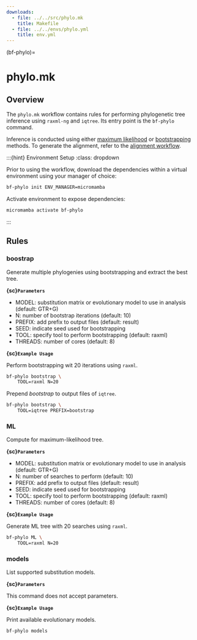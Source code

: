 ```yaml
---
downloads:
  - file: ../../src/phylo.mk
    title: Makefile
  - file: ../../envs/phylo.yml
    title: env.yml
---
```


(bf-phylo)=
# phylo.mk

## Overview

The `phylo.mk` workflow contains rules for performing phylogenetic tree inference using `raxml-ng` and `iqtree`. Its entry point is the `bf-phylo` command.

Inference is conducted using either [maximum likelihood](wiki:Maximum_likelihood_estimation) or [bootstrapping](wiki:Bootstrapping_(statistics)) methods. To generate the alignment, refer to the [alignment workflow](./alignment.md).

:::{hint} Environment Setup
:class: dropdown

Prior to using the workflow, download the dependencies within a virtual environment using your manager of choice:

```bash
bf-phylo init ENV_MANAGER=micromamba
```

Activate environment to expose dependencies:
```bash
micromamba activate bf-phylo
```
:::

## Rules

### boostrap

Generate multiple phylogenies using bootstrapping and extract the best tree.

**{sc}`Parameters`**

- MODEL: substitution matrix or evolutionary model to use in analysis (default: GTR+G)
- N: number of bootstrap iterations (default: 10)
- PREFIX: add prefix to output files (default: result)
- SEED: indicate seed used for bootstrapping
- TOOL: specify tool to perform bootstrapping (default: raxml)
- THREADS: number of cores (default: 8)

**{sc}`Example Usage`**

Perform bootstrapping wit 20 iterations using `raxml`.
```bash
bf-phylo bootstrap \
    TOOL=raxml N=20
```

Prepend _bootstrap_ to output files of `iqtree`.
```bash
bf-phylo bootstrap \
    TOOL=iqtree PREFIX=bootstrap
```

### ML

Compute for maximum-likelihood tree.

**{sc}`Parameters`**

- MODEL: substitution matrix or evolutionary model to use in analysis (default: GTR+G)
- N: number of searches to perform (default: 10)
- PREFIX: add prefix to output files (default: result)
- SEED: indicate seed used for bootstrapping
- TOOL: specify tool to perform bootstrapping (default: raxml)
- THREADS: number of cores (default: 8)

**{sc}`Example Usage`**

Generate ML tree with 20 searches using `raxml`.
```bash
bf-phylo ML \
    TOOL=raxml N=20
```

### models

List supported substitution models.

**{sc}`Parameters`**

This command does not accept parameters.

**{sc}`Example Usage`**

Print available evolutionary models.
```bash
bf-phylo models
```
